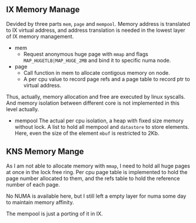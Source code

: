 ## IX Memory Manage
Devided by three parts `mem`, `page` and `mempool`. Memory address is translated to IX virtual address, and address translation is needed in the lowest layer of IX memory management.
- mem
  - Request anonymous huge page with `mmap` and flags `MAP_HUGETLB|MAP_HUGE_2MB` and bind it to specific numa node.
- page
  - Call function in mem to allocate contigous memory on node.
  - A per cpu value to record page refs and a page table to record ptr to virtual address.
  
Thus, actually, memory allocation and free are executed by linux syscalls. And memory isolation between different core is not implemented in this level actually.

- mempool
The actual per cpu isolation, a heap with fixed size memory without lock. A list to hold all mempool and `datastore` to store elements. Here, even the size of the element `mbuf` is restricted to 2Kb.

## KNS Memory Mange
As I am not able to allocate memory with `mmap`, I need to hold all huge pages at once in the lock free ring. Per cpu page table is implemented to hold the page number allocated to them, and the refs table to hold the reference number of each page.

No NUMA is available here, but I still left a empty layer for numa some day to maintain memory affinity.

The mempool is just a porting of it in IX.
